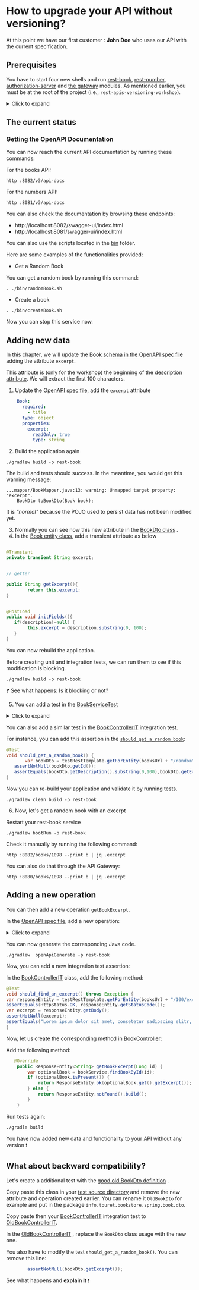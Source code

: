 # How to upgrade your API without versioning?

At this point we have our first customer : **John Doe** who uses our API with the current specification.

## Prerequisites

You have to start four new shells and run [rest-book](../rest-book), [rest-number](../rest-number), [authorization-server](../authorization-server)
and [the gateway](../gateway) modules.
As mentioned earlier, you must be at the root of the project (i.e., ``rest-apis-versioning-workshop``).

<details>
<summary>Click to expand</summary>

In the first shell, run:

```jshelllanguage
./gradlew bootRun -p rest-book
```

In the second one:

```jshelllanguage
./gradlew bootRun -p rest-number
```

In the second one:

```jshelllanguage
./gradlew bootRun -p authorization-server
```
And in the last one:

```jshelllanguage
./gradlew bootRun -p gateway
```

_You can disable unit and integration tests by adding the option ``-x test`` at the end of the command ;-)._

</details>

## The current status

### Getting the OpenAPI Documentation

You can now reach the current API documentation by running these commands:

For the books API:

```jshelllanguage
http :8082/v3/api-docs
```
For the numbers API:

```jshelllanguage
http :8081/v3/api-docs
```

You can also check the documentation by browsing these endpoints:

* http://localhost:8082/swagger-ui/index.html
* http://localhost:8081/swagger-ui/index.html

You can also use the scripts located in the [bin](../bin) folder.

Here are some examples of the functionalities provided:

* Get a Random Book

You can get a random book by running this command:

```jshelllanguage
. ./bin/randomBook.sh
```
* Create a book

```jshelllanguage
. ./bin/createBook.sh
```

Now you can stop this service now.

## Adding new data

In this chapter, we will update the [Book schema in the OpenAPI spec file](../rest-book/src/main/resources/openapi.yml) adding the attribute ``excerpt``.

This attribute is (only for the workshop) the beginning of the [description attribute](../rest-book/src/main/resources/openapi.yml).
We will extract the first 100 characters.

1. Update the [OpenAPI spec file]((../rest-book/src/main/resources/openapi.yml)), add the ``excerpt`` attribute

```yaml
    Book:
      required:
        - title
      type: object
      properties:
        excerpt:
          readOnly: true
          type: string
```
2. Build the application again

```jshelllanguage
./gradlew build -p rest-book
```

The build and tests should success. In the meantime, you would get this warning message:

```jshelllanguage
...mapper/BookMapper.java:13: warning: Unmapped target property: "excerpt".
    BookDto toBookDto(Book book);

```
It is *"normal"* because the POJO used to persist data has not been modified yet.

3. Normally you can see now this new attribute in
   the [BookDto class](../rest-book/build/generated/src/main/java/info/touret/bookstore/spring/book/generated/dto/BookDto.java)
   .
4. In the [Book entity class](../rest-book/src/main/java/info/touret/bookstore/spring/book/entity/Book.java), add a
   transient attribute as below

```java

@Transient
private transient String excerpt;


// getter

public String getExcerpt(){
        return this.excerpt;
}


@PostLoad
public void initFields(){
   if(description!=null) {
        this.excerpt = description.substring(0, 100);
   }
}
```
You can now rebuild the application.

Before creating unit and integration tests, we can run them to see if this modification is blocking.

```jshelllanguage
./gradlew build -p rest-book
```

:question: See what happens: Is it blocking or not?

5. You can add a test in the [BookServiceTest](../rest-book/src/test/java/info/touret/bookstore/spring/book/service/BookServiceTest.java)
<details>
<summary>Click to expand</summary>

For instance:


```java
@Test
 void should_find_a_random_book_with_excerpt() {
         var book = Mockito.mock(Book.class);
     when(book.getId()).thenReturn(100L);
     when(book.getDescription()).thenReturn("""
             Lorem ipsum dolor sit amet, consetetur sadipscing elitr, sed diam nonumy eirmod tempor invidunt ut labore et dolore magna aliquyam erat, sed diam voluptua. At vero eos et accusam et justo duo dolores et ea rebum. Stet clita kasd gubergren, no sea takimata sanctus est Lorem ipsum dolor sit amet. Lorem ipsum dolor sit amet, consetetur sadipscing elitr, sed diam nonumy eirmod tempor invidunt ut labore et dolore magna aliquyam erat, sed diam voluptua. At vero eos et accusam et justo duo dolores et ea rebum. Stet clita kasd gubergren, no sea takimata sanctus est Lorem ipsum dolor sit amet.
             """);
     when(book.getExcerpt()).thenReturn("Lorem ipsum dolor sit amet, consetetur sadipscing elitr, sed diam nonumy eirmod tempor invidunt ut l");
     var longList = createBookList().stream().map(Book::getId).collect(Collectors.toList());
     when(bookRepository.findAllIds()).thenReturn(longList);
     when(bookRepository.findById(anyLong())).thenReturn(Optional.of(book));
     assertNotNull(bookService.findRandomBook());
     var bookFounded = bookService.findRandomBook();
     assertEquals(book.getDescription().substring(0, 100), bookFounded.getExcerpt());
     }
```
</details>

You can also add a similar test in the [BookControllerIT](../rest-book/src/test/java/info/touret/bookstore/spring/book/controller/BookControllerIT.java) integration test.

For instance, you can add this assertion in the [``should_get_a_random_book``](../rest-book/src/test/java/info/touret/bookstore/spring/book/controller/BookControllerIT.java):

```java
@Test
void should_get_a_random_book() {
       var bookDto = testRestTemplate.getForEntity(booksUrl + "/random", BookDto.class).getBody();
   assertNotNull(bookDto.getId());
   assertEquals(bookDto.getDescription().substring(0,100),bookDto.getExcerpt());
}

```

Now you can re-build your application and validate it by running tests.

```jshelllanguage
./gradlew clean build -p rest-book
```

6. Now, let's get a random book with an excerpt

Restart your rest-book service

```jshelllanguage
./gradlew bootRun -p rest-book
```

Check it manually by running the following command:

```jshelllanguage
http :8082/books/1098 --print b | jq .excerpt 
```

You can also do that through the API Gateway:

```jshelllanguage
http :8080/books/1098 --print b | jq .excerpt 
```
## Adding a new operation

You can then add a new operation ``getBookExcerpt``.

In the [OpenAPI spec file](../rest-book/src/main/resources/openapi.yml), add a new operation:
<details>
<summary>Click to expand</summary>

For instance:

```yaml
  /books/{id}/excerpt:
    get:
      tags:
        - book-controller
      summary: Gets a book's excerpt from its ID
      operationId: getBookExcerpt
      parameters:
        - name: id
          in: path
          required: true
          schema:
            type: integer
            format: int64
      responses:
        '200':
          description: Found book excerpt
          content:
            application/json:
              schema:
                type: string
        '408':
          description: Request Timeout
          content:
            "*/*":
              schema:
                "$ref": "#/components/schemas/APIError"
        '418':
          description: I'm a teapot
          content:
            "*/*":
              schema:
                "$ref": "#/components/schemas/APIError"
        '500':
          description: Internal Server Error
          content:
            "*/*":
              schema:
                "$ref": "#/components/schemas/APIError"

```
</details>

You can now generate the corresponding Java code.

```jshelllanguage
./gradlew  openApiGenerate -p rest-book
```

Now, you can add a new integration test assertion:

In the [BookControllerIT](../rest-book/src/test/java/info/touret/bookstore/spring/book/controller/BookControllerIT.java) class, add the following method:

```java
@Test
void should_find_an_excerpt() throws Exception {
var responseEntity = testRestTemplate.getForEntity(booksUrl + "/100/excerpt", String.class);
assertEquals(HttpStatus.OK, responseEntity.getStatusCode());
var excerpt = responseEntity.getBody();
assertNotNull(excerpt);
assertEquals("Lorem ipsum dolor sit amet, consetetur sadipscing elitr, sed diam nonumy eirmod tempor invidunt ut l", excerpt);
}
```

Now, let us create the corresponding method in [BookController](../rest-book/src/main/java/info/touret/bookstore/spring/book/controller/BookController.java):

Add the following method:

```java
   @Override
    public ResponseEntity<String> getBookExcerpt(Long id) {
        var optionalBook = bookService.findBookById(id);
        if (optionalBook.isPresent()) {
            return ResponseEntity.ok(optionalBook.get().getExcerpt());
        } else {
            return ResponseEntity.notFound().build();
        }
    }
```

Run tests again:

```jshelllanguage
./gradle build
```

You have now added new data and functionality to your API without any version :exclamation:

## What about backward compatibility?

Let's create a additional test with
the [good old BookDto definition](../rest-book/build/generated/src/main/java/info/touret/bookstore/spring/book/generated/dto/BookDto.java)
.

Copy paste this class in your [test source directory](../rest-book/src/test/java/) and remove the new attribute and
operation created earlier.
You can rename it ``OldBookDto`` for example and put in the package ``info.touret.bookstore.spring.book.dto``.

Copy paste then your [BookControllerIT](../rest-book/src/test/java/info/touret/bookstore/spring/book/controller/BookControllerIT.java)  integration test to [OldBookControllerIT](../rest-book/src/test/java/info/touret/bookstore/spring/book/controller/OldBookControllerIT.java).

In the [OldBookControllerIT](../rest-book/src/test/java/info/touret/bookstore/spring/book/controller/OldBookControllerIT.java)
, replace the ``BookDto`` class usage with the new one.

You also have to modify the test ``should_get_a_random_book()``.
You can remove this line:

```java
        assertNotNull(bookDto.getExcerpt());
```

See what happens and **explain it** :exclamation:
